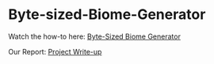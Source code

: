 # Byte-sized-Biome-Generator

Watch the how-to here:
[Byte-Sized Biome Generator](https://youtu.be/CcnSbqBupCQ)

Our Report:
[Project Write-up](https://docs.google.com/document/d/1zWSVxp_rrXDx1QbhUgivSTXhlslLQok6TIa0KBJmyDQ/edit?usp=sharing)
